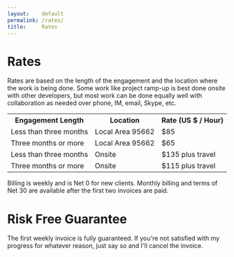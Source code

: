 ```yaml
---
layout:    default
permalink: /rates/
title:     Rates
---
```


Rates
====

Rates are based on the length of the engagement and the location where the work is being done.  Some work like project ramp-up is best done onsite with other developers, but most work can be done equally well with collaboration as needed over phone, IM, email, Skype, etc.

<table class="table ">
<tr><th>Engagement Length</th><th>Location</th><th>Rate (US $ / Hour)</th></tr>
<tr><td>Less than three months</td><td>Local Area 95662</td><td>$85</td></tr>
<tr><td>Three months or more</td><td>Local Area 95662</td><td>$65</td></tr>
<tr><td>Less than three months</td><td>Onsite</td><td>$135 plus travel</td></tr>
<tr><td>Three months or more</td><td>Onsite</td><td>$115 plus travel</td></tr>
</table>

Billing is weekly and is Net 0 for new clients. Monthly billing and terms of Net 30 are available after the first two invoices are paid.  

Risk Free Guarantee
====

The first weekly invoice is fully guaranteed.  If you're not satisfied with my progress for whatever reason, just say so and I'll cancel the invoice.

